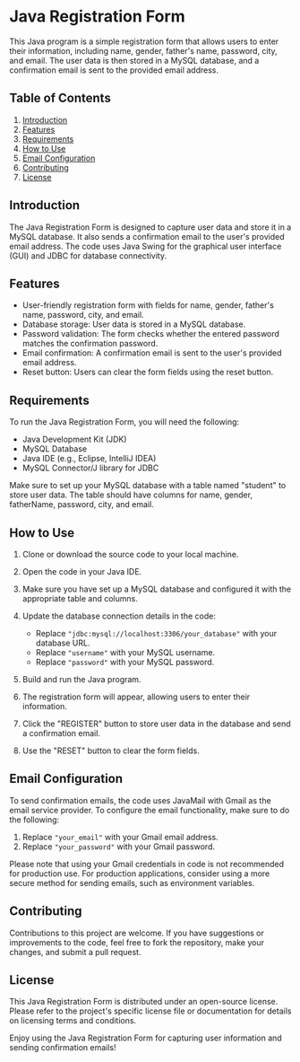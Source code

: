 # Java Registration Form

This Java program is a simple registration form that allows users to enter their information, including name, gender, father's name, password, city, and email. The user data is then stored in a MySQL database, and a confirmation email is sent to the provided email address.

## Table of Contents

1. [Introduction](#introduction)
2. [Features](#features)
3. [Requirements](#requirements)
4. [How to Use](#how-to-use)
5. [Email Configuration](#email-configuration)
6. [Contributing](#contributing)
7. [License](#license)

## Introduction

The Java Registration Form is designed to capture user data and store it in a MySQL database. It also sends a confirmation email to the user's provided email address. The code uses Java Swing for the graphical user interface (GUI) and JDBC for database connectivity.

## Features

- User-friendly registration form with fields for name, gender, father's name, password, city, and email.
- Database storage: User data is stored in a MySQL database.
- Password validation: The form checks whether the entered password matches the confirmation password.
- Email confirmation: A confirmation email is sent to the user's provided email address.
- Reset button: Users can clear the form fields using the reset button.

## Requirements

To run the Java Registration Form, you will need the following:

- Java Development Kit (JDK)
- MySQL Database
- Java IDE (e.g., Eclipse, IntelliJ IDEA)
- MySQL Connector/J library for JDBC

Make sure to set up your MySQL database with a table named "student" to store user data. The table should have columns for name, gender, fatherName, password, city, and email.

## How to Use

1. Clone or download the source code to your local machine.

2. Open the code in your Java IDE.

3. Make sure you have set up a MySQL database and configured it with the appropriate table and columns.

4. Update the database connection details in the code:
   - Replace `"jdbc:mysql://localhost:3306/your_database"` with your database URL.
   - Replace `"username"` with your MySQL username.
   - Replace `"password"` with your MySQL password.

5. Build and run the Java program.

6. The registration form will appear, allowing users to enter their information.

7. Click the "REGISTER" button to store user data in the database and send a confirmation email.

8. Use the "RESET" button to clear the form fields.

## Email Configuration

To send confirmation emails, the code uses JavaMail with Gmail as the email service provider. To configure the email functionality, make sure to do the following:

1. Replace `"your_email"` with your Gmail email address.
2. Replace `"your_password"` with your Gmail password.

Please note that using your Gmail credentials in code is not recommended for production use. For production applications, consider using a more secure method for sending emails, such as environment variables.

## Contributing

Contributions to this project are welcome. If you have suggestions or improvements to the code, feel free to fork the repository, make your changes, and submit a pull request.

## License

This Java Registration Form is distributed under an open-source license. Please refer to the project's specific license file or documentation for details on licensing terms and conditions.

Enjoy using the Java Registration Form for capturing user information and sending confirmation emails!

